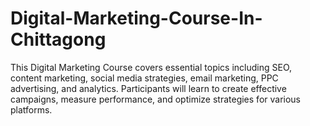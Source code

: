# Digital-Marketing-Course-In-Chittagong
This Digital Marketing Course covers essential topics including SEO, content marketing, social media strategies, email marketing, PPC advertising, and analytics. Participants will learn to create effective campaigns, measure performance, and optimize strategies for various platforms. 
